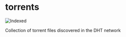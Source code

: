 torrents 
========
![Indexed](https://img.shields.io/badge/indexed-84594-blue)

Collection of torrent files discovered in the DHT network
